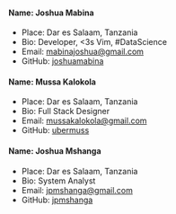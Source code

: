 #### Name: Joshua Mabina
 - Place: Dar es Salaam, Tanzania
 - Bio: Developer, <3s Vim, #DataScience
 - Email: mabinajoshua@gmail.com
 - GitHub: [joshuamabina](https://github.com/joshuamabina)

#### Name: Mussa Kalokola
 - Place: Dar es Salaam, Tanzania
 - Bio: Full Stack Designer
 - Email: mussakalokola@gmail.com
 - GitHub: [ubermuss](https://github.com/ubermuss)

#### Name: Joshua Mshanga
 - Place: Dar es Salaam, Tanzania
 - Bio: System Analyst
 - Email: jpmshanga@gmail.com
 - GitHub: [jpmshanga](https://github.com/jpmshanga)

